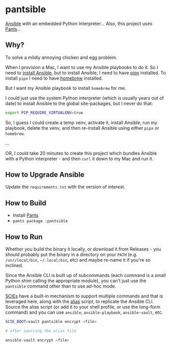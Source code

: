 # pantsible

[Ansible](https://www.ansible.com/) with an embedded Python Interpreter... Also, this project uses [Pants](https://pantsbuild.org)...

## Why?

To solve a mildly annoying chicken and egg problem.

When I provision a Mac, I want to use my Ansible playbooks to do it. So I need to [install Ansible](https://docs.ansible.com/ansible/latest/installation_guide/intro_installation.html), but to install Ansible, I need to have [pipx](https://pipx.pypa.io/stable/installation/) installed. To install `pipx` I need to have [homebrew](https://brew.sh) installed.

But I want my Ansible playbook to install `homebrew` for me.

I could just use the system Python interpreter (which is usually years out of date) to install Ansible to the global site-packages, but I never do that:

```bash
export PIP_REQUIRE_VIRTUALENV=true
```

So, I guess I could create a temp venv, activate it, install Ansible, run my playbook, delete the venv, and then re-install Ansible using either `pipx` or `homebrew`.

...

OR, I could take 20 minutes to create this project which bundles Ansible with a Python interpreter - and then `curl` it down to my Mac and run it.

## How to Upgrade Ansible

Update the `requirements.txt` with the version of interest.

## How to Build

- Install [Pants](https://www.pantsbuild.org/2.19/docs/getting-started/installing-pants)
- `pants package :pantsible`

## How to Run

Whether you build the binary it locally, or download it from Releases - you should probably put the binary in a directory on your `PATH` (e.g. `/usr/local/bin`, `~/.local/bin`, etc) and maybe re-name it if you're so inclined.

Since the Ansible CLI is built up of subcommands (each command is a small Python shim calling the appropriate module), you can't just use the `pantsible` command other than to use ad-hoc mode. 

[SCIEs](https://github.com/a-scie/jump) have a built-in mechanism to support multiple commands and that is leveraged here, along with the [alias](./alias) script, to replicate the Ansible CLI. Source the alias script (or add it to your shell profile, or use the long-form command) and you can use `ansible`, `ansible-playbook`, `ansible-vault`, etc.

```bash
SCIE_BOOT=vault pantsible encrypt <file>

# after sourcing the alias file

ansible-vault encrypt <file>
```
